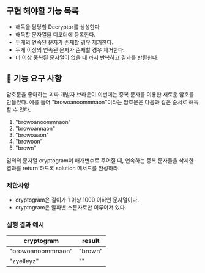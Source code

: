 ## 구현 해야할 기능 목록

- 해독을 담당할 Decryptor를 생성한다
- 해독할 문자열을 디코더에 등록한다.
- 두개의 연속된 문자가 존재할 경우 제거한다.
- 두개 이상의 연속된 문자가 존재할 경우 제거한다.
- 더 이상 중복된 문자열이 없을 때 까지 반복하고 결과를 반환한다.



## 🚀 기능 요구 사항

암호문을 좋아하는 괴짜 개발자 브라운이 이번에는 중복 문자를 이용한 새로운 암호를 만들었다. 예를 들어 "browoanoommnaon"이라는 암호문은 다음과 같은 순서로 해독할 수 있다.

1. "browoanoommnaon"
2. "browoannaon"
3. "browoaaon"
4. "browoon"
5. "brown"

임의의 문자열 cryptogram이 매개변수로 주어질 때, 연속하는 중복 문자들을 삭제한 결과를 return 하도록 solution 메서드를 완성하라.

### 제한사항

- cryptogram은 길이가 1 이상 1000 이하인 문자열이다.
- cryptogram은 알파벳 소문자로만 이루어져 있다.

### 실행 결과 예시

| cryptogram | result |
| --- | --- |
| "browoanoommnaon" | "brown" |
| "zyelleyz" | "" |
